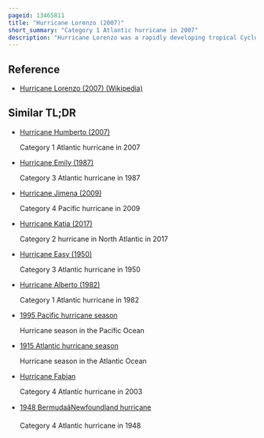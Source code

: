 ```yaml
---
pageid: 13465811
title: "Hurricane Lorenzo (2007)"
short_summary: "Category 1 Atlantic hurricane in 2007"
description: "Hurricane Lorenzo was a rapidly developing tropical Cyclone which struck the mexican State of Veracruz in late September 2007. The Twelveth named Storm and fifth Hurricane of atlantic Hurricane Season 2007 it formed from a tropical Wave in southwestern Gulf of Mexico. After two Days of meandering without Development the Storm began on a steady Westward Track as its Structure was better organized. In an 18‑hour Period, Lorenzo's Winds increased from 35 Mph to 80 Mph, or from a tropical Depression to a Hurricane. On september 28 it struck near Tecolutla Veracruz a Month after Hurricane Dean struck the same Area before it rapidly dissipated over Land."
---
```


## Reference

- [Hurricane Lorenzo (2007) (Wikipedia)](https://en.wikipedia.org/?curid=13465811)

## Similar TL;DR

- [Hurricane Humberto (2007)](/tldr/en/hurricane-humberto-2007)

  Category 1 Atlantic hurricane in 2007

- [Hurricane Emily (1987)](/tldr/en/hurricane-emily-1987)

  Category 3 Atlantic hurricane in 1987

- [Hurricane Jimena (2009)](/tldr/en/hurricane-jimena-2009)

  Category 4 Pacific hurricane in 2009

- [Hurricane Katia (2017)](/tldr/en/hurricane-katia-2017)

  Category 2 hurricane in North Atlantic in 2017

- [Hurricane Easy (1950)](/tldr/en/hurricane-easy-1950)

  Category 3 Atlantic hurricane in 1950

- [Hurricane Alberto (1982)](/tldr/en/hurricane-alberto-1982)

  Category 1 Atlantic hurricane in 1982

- [1995 Pacific hurricane season](/tldr/en/1995-pacific-hurricane-season)

  Hurricane season in the Pacific Ocean

- [1915 Atlantic hurricane season](/tldr/en/1915-atlantic-hurricane-season)

  Hurricane season in the Atlantic Ocean

- [Hurricane Fabian](/tldr/en/hurricane-fabian)

  Category 4 Atlantic hurricane in 2003

- [1948 BermudaâNewfoundland hurricane](/tldr/en/1948-bermudanewfoundland-hurricane)

  Category 4 Atlantic hurricane in 1948

